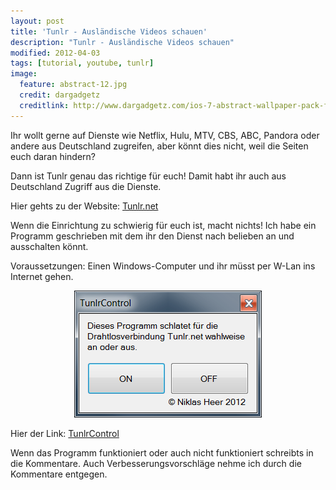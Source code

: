 ```yaml
---
layout: post
title: 'Tunlr - Ausländische Videos schauen'
description: "Tunlr - Ausländische Videos schauen"
modified: 2012-04-03
tags: [tutorial, youtube, tunlr]
image:
  feature: abstract-12.jpg
  credit: dargadgetz
  creditlink: http://www.dargadgetz.com/ios-7-abstract-wallpaper-pack-for-iphone-5-and-ipod-touch-retina/
---
```



Ihr wollt gerne auf Dienste wie Netflix, Hulu, MTV, CBS, ABC, Pandora
oder andere aus Deutschland zugreifen, aber könnt dies nicht, weil die
Seiten euch daran hindern?

Dann ist Tunlr genau das richtige für euch! Damit habt ihr auch aus
Deutschland Zugriff aus die Dienste.

Hier gehts zu der Website: [Tunlr.net](http://tunlr.net/get-started/)

Wenn die Einrichtung zu schwierig für euch ist, macht nichts! Ich habe
ein Programm geschrieben mit dem ihr den Dienst nach belieben an und
ausschalten könnt.

Voraussetzungen: Einen Windows-Computer und ihr müsst per W-Lan ins
Internet gehen.

<center>
	<a href="/assets/images/2012-04-03/tunlrControl.png"><img src="/assets/images/2012-04-03/tunlrControl.png" alt=""></a>
</center>

Hier der Link: [TunlrControl](http://wedevelop.de/software/tunlrControl/publish.htm)


Wenn das Programm funktioniert oder auch nicht funktioniert schreibts in
die Kommentare. Auch Verbesserungsvorschläge nehme ich durch die
Kommentare entgegen.

